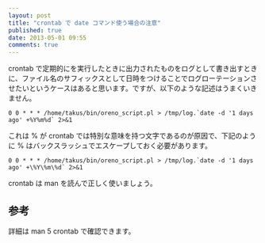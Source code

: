 ```yaml
---
layout: post
title: "crontab で date コマンド使う場合の注意"
published: true
date: 2013-05-01 09:55
comments: true
---
```


crontab で定期的にを実行したときに出力されたものをログとして書き出すときに、ファイル名のサフィックスとして日時をつけることでログローテーションさせたいというケースはあると思います。ですが、以下のような記述はうまくいきません。

    0 0 * * * /home/takus/bin/oreno_script.pl > /tmp/log.`date -d '1 days ago' +%Y%m%d` 2>&1

これは % が crontab では特別な意味を持つ文字であるのが原因で、下記のように % はバックスラッシュでエスケープしておく必要があります。

    0 0 * * * /home/takus/bin/oreno_script.pl > /tmp/log.`date -d '1 days ago' +\%Y\%m\%d` 2>&1

crontab は man を読んで正しく使いましょう。

## 参考

詳細は man 5 crontab で確認できます。

